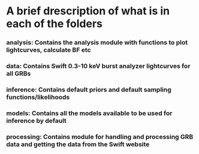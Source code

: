 # A brief drescription of what is in each of the folders

### analysis: Contains the analysis module with functions to plot lightcurves, calculate BF etc

### data: Contains Swift 0.3-10 keV burst analyzer lightcurves for all GRBs

### inference: Contains default priors and default sampling functions/likelihoods

### models: Contains all the models available to be used for inference by default

### processing: Contains module for handling and processing GRB data and getting the data from the Swift website
